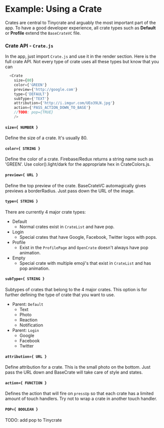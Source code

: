 # Example: Using a Crate

Crates are central to Tinycrate and arguably the most important part of the app. To have a good developer experience, all crate types such as **Default** or **Profile** extend the `BaseCrateVC` file.

### Crate API - `Crate.js`

In the app, just import `Crate.js` and use it in the render section. Here is the full crate API. Not every type of crate uses all these types but know that you can

```js
  <Crate
    size={80}
    color={'GREEN'}
    preview={'http://google.com'}
    type={'DEFAULT'}
    subType={'TEXT'}
    attribution={'http://i.imgur.com/UEo39LN.jpg'}
    action={'PASS_ACTION_DOWN_TO_BASE'}
    //TODO: pop={TRUE}
    />
```

#### `size={ NUMBER }`
Define the size of a crate. It's usually 80.
#### `color={ STRING }`
Define the color of a crate. Firebase/Redux returns a string name such as 'GREEN'. Use color().light/dark for the appropriate hex in CrateColors.js.
#### `preview={ URL }`
Define the top preview of the crate. BaseCrateVC automagically gives previews a borderRadius. Just pass down the URL of the image.
#### `type={ STRING }`
There are currently 4 major crate types:
  - Default
      - Normal crates exist in `CrateList` and have pop.
  - Login
      - Special crates that have Google, Facebook, Twitter logos with pops.
  - Profile
      - Exist in the `ProfilePage` and `OpenCrate` doesn't always have pop animation.
  - Empty
      - Special crate with multiple emoji's that exist in `CrateList` and has pop animation.

#### `subType={ STRING }`
Subtypes of crates that belong to the 4 major crates. This option is for further defining the type of crate that you want to use.  
  - Parent: `Default`
      - Text
      - Photo
      - Reaction
      - Notification
  - Parent: `Login`
      - Google
      - Facebook
      - Twitter

#### `attribution={ URL }`
Define attribution for a crate. This is the small photo on the bottom. Just pass the URL down and BaseCrate will take care of style and states.
#### `action={ FUNCTION }`
Defines the action that will fire on `pressUp` so that each crate has a limited amount of touch handlers. Try not to wrap a crate in another touch handler.
#### `POP={ BOOLEAN }`
TODO: add pop to Tinycrate
